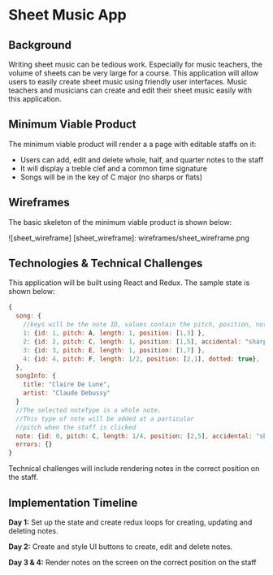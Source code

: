 # Sheet Music App

## Background

Writing sheet music can be tedious work. Especially for music teachers, the volume of sheets can be very large for a course. This application will allow users to easily create sheet music using friendly user interfaces. Music teachers and musicians can create and edit their sheet music easily with this application.

## Minimum Viable Product

The minimum viable product will render a a page with editable staffs on it:
* Users can add, edit and delete whole, half, and quarter notes to the staff
* It will display a treble clef and a common time signature
* Songs will be in the key of C major (no sharps or flats)

## Wireframes

The basic skeleton of the minimum viable product is shown below:

![sheet_wireframe]
[sheet_wireframe]: wireframes/sheet_wireframe.png

## Technologies & Technical Challenges

This application will be built using React and Redux. The sample state is shown below:

```js
{
  song: {
    //keys will be the note ID, values contain the pitch, position, note length, and any other properties
    1: {id: 1, pitch: A, length: 1, position: [1,3] },
    2: {id: 2, pitch: C, length: 1, position: [1,5], accidental: "sharp"},
    3: {id: 3, pitch: E, length: 1, position: [1,7] },
    4: {id: 4, pitch: F, length: 1/2, position: [2,1], dotted: true},
  },
  songInfo: {
    title: "Claire De Lune",
    artist: "Claude Debussy"
  }
  //The selected noteType is a whole note.
  //This type of note will be added at a particular
  //pitch when the staff is clicked
  note: {id: 0, pitch: C, length: 1/4, position: [2,5], accidental: "sharp", dotted: true}
  errors: {}
}
```

Technical challenges will include rendering notes in the correct position on the staff.

## Implementation Timeline

**Day 1:** Set up the state and create redux loops for creating, updating and deleting notes.

**Day 2:** Create and style UI buttons to create, edit and delete notes.

**Day 3 & 4:** Render notes on the screen on the correct position on the staff
